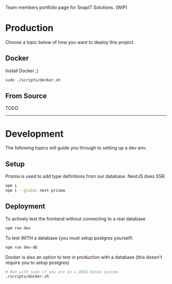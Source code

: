 Team members portfolio page for SnapIT Solutions. (WIP)

# Production

Choose a topic below of how you want to deploy this project.

## Docker

Install Docker ;)

```sh
sudo ./scripts/docker.sh
```

## From Source

TODO

---

# Development

The following topics will guide you through to setting up a dev env.

## Setup

Prisma is used to add type definitions from our database. NextJS does SSR.

```sh
npm i
npm i --global next prisma
```

## Deployment

To actively test the frontend without connecting to a real database 

```sh
npm run dev
```

To test WITH a database (you must setup postgres yourself)

```sh
npm run dev-db
```

Docker is also an option to test in production with a database (this doesn't
require you to setup postgres)

```sh
# Run with sudo if you are on a UNIX-based system.
./scripts/docker.sh
```
